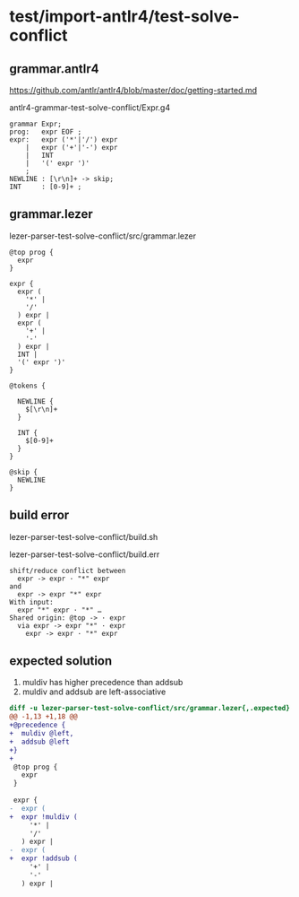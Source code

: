 # test/import-antlr4/test-solve-conflict

## grammar.antlr4

https://github.com/antlr/antlr4/blob/master/doc/getting-started.md

antlr4-grammar-test-solve-conflict/Expr.g4

```antlr4
grammar Expr;
prog:	expr EOF ;
expr:	expr ('*'|'/') expr
    |	expr ('+'|'-') expr
    |	INT
    |	'(' expr ')'
    ;
NEWLINE : [\r\n]+ -> skip;
INT     : [0-9]+ ;
```

## grammar.lezer

lezer-parser-test-solve-conflict/src/grammar.lezer

```lezer
@top prog {
  expr
}

expr {
  expr (
    '*' |
    '/'
  ) expr |
  expr (
    '+' |
    '-'
  ) expr |
  INT |
  '(' expr ')'
}

@tokens {

  NEWLINE {
    $[\r\n]+
  }

  INT {
    $[0-9]+
  }
}

@skip {
  NEWLINE
}
```

## build error

lezer-parser-test-solve-conflict/build.sh

lezer-parser-test-solve-conflict/build.err

```
shift/reduce conflict between
  expr -> expr · "*" expr
and
  expr -> expr "*" expr
With input:
  expr "*" expr · "*" …
Shared origin: @top -> · expr
  via expr -> expr "*" · expr
    expr -> expr · "*" expr
```

## expected solution

1. muldiv has higher precedence than addsub
2. muldiv and addsub are left-associative

```diff
diff -u lezer-parser-test-solve-conflict/src/grammar.lezer{,.expected}
@@ -1,13 +1,18 @@
+@precedence {
+  muldiv @left,
+  addsub @left
+}
+
 @top prog {
   expr
 }
 
 expr {
-  expr (
+  expr !muldiv (
     '*' |
     '/'
   ) expr |
-  expr (
+  expr !addsub (
     '+' |
     '-'
   ) expr |
```

